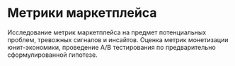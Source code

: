# Метрики маркетплейса
Исследование метрик маркетплейса на предмет потенциальных проблем, тревожных сигналов и инсайтов. Оценка метрик монетизации юнит-экономики, проведение А/В тестирования по предварительно сформулированной гипотезе.

